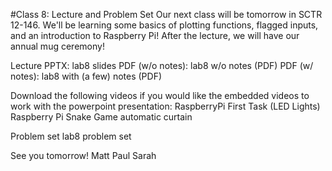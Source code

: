 #Class 8: Lecture and Problem Set
Our next class will be tomorrow in SCTR 12-146. We'll be learning some basics of plotting functions, flagged inputs, and an introduction to Raspberry Pi! After the lecture, we will have our annual mug ceremony!
 
Lecture
PPTX: lab8 slides
PDF (w/o notes): lab8 w/o notes (PDF)
PDF (w/ notes): lab8 with (a few) notes (PDF)
 
Download the following videos if you would like the embedded videos to work with the powerpoint presentation:
RaspberryPi First Task (LED Lights)
Raspberry Pi Snake Game
automatic curtain
 
Problem set
lab8 problem set
 
 
 
See you tomorrow!
Matt Paul
Sarah
 

